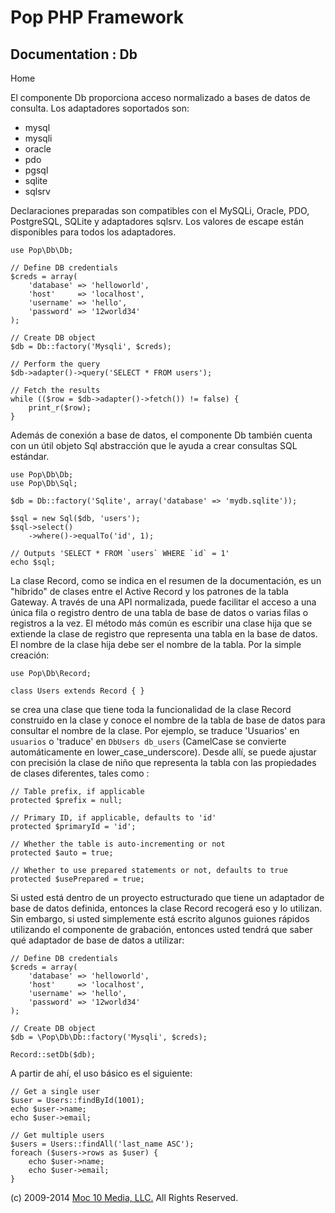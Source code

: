 Pop PHP Framework
=================

Documentation : Db
------------------

Home

El componente Db proporciona acceso normalizado a bases de datos de
consulta. Los adaptadores soportados son:

-   mysql
-   mysqli
-   oracle
-   pdo
-   pgsql
-   sqlite
-   sqlsrv

Declaraciones preparadas son compatibles con el MySQLi, Oracle, PDO,
PostgreSQL, SQLite y adaptadores sqlsrv. Los valores de escape están
disponibles para todos los adaptadores.

    use Pop\Db\Db;

    // Define DB credentials
    $creds = array(
        'database' => 'helloworld',
        'host'     => 'localhost',
        'username' => 'hello',
        'password' => '12world34'
    );

    // Create DB object
    $db = Db::factory('Mysqli', $creds);

    // Perform the query
    $db->adapter()->query('SELECT * FROM users');

    // Fetch the results
    while (($row = $db->adapter()->fetch()) != false) {
        print_r($row);
    }

Además de conexión a base de datos, el componente Db también cuenta con
un útil objeto Sql abstracción que le ayuda a crear consultas SQL
estándar.

    use Pop\Db\Db;
    use Pop\Db\Sql;

    $db = Db::factory('Sqlite', array('database' => 'mydb.sqlite'));

    $sql = new Sql($db, 'users');
    $sql->select()
        ->where()->equalTo('id', 1);

    // Outputs 'SELECT * FROM `users` WHERE `id` = 1'
    echo $sql;

La clase Record, como se indica en el resumen de la documentación, es un "híbrido" de clases entre el Active Record y los patrones de la tabla Gateway. A través de una API normalizada, puede facilitar el acceso a una única fila o registro dentro de una tabla de base de datos o varias filas o registros a la vez. El método más común es escribir una clase hija que se extiende la clase de registro que representa una tabla en la base de datos. El nombre de la clase hija debe ser el nombre de la tabla. Por la simple creación:

    use Pop\Db\Record;

    class Users extends Record { }

se crea una clase que tiene toda la funcionalidad de la clase Record construido en la clase y conoce el nombre de la tabla de base de datos para consultar el nombre de la clase. Por ejemplo, se traduce 'Usuarios' en `usuarios` o 'traduce' en `DbUsers db_users` (CamelCase se convierte automáticamente en lower_case_underscore). Desde allí, se puede ajustar con precisión la clase de niño que representa la tabla con las propiedades de clases diferentes, tales como :

    // Table prefix, if applicable
    protected $prefix = null;

    // Primary ID, if applicable, defaults to 'id'
    protected $primaryId = 'id';

    // Whether the table is auto-incrementing or not
    protected $auto = true;

    // Whether to use prepared statements or not, defaults to true
    protected $usePrepared = true;

Si usted está dentro de un proyecto estructurado que tiene un adaptador de base de datos definida, entonces la clase Record recogerá eso y lo utilizan. Sin embargo, si usted simplemente está escrito algunos guiones rápidos utilizando el componente de grabación, entonces usted tendrá que saber qué adaptador de base de datos a utilizar:

    // Define DB credentials
    $creds = array(
        'database' => 'helloworld',
        'host'     => 'localhost',
        'username' => 'hello',
        'password' => '12world34'
    );

    // Create DB object
    $db = \Pop\Db\Db::factory('Mysqli', $creds);

    Record::setDb($db);

A partir de ahí, el uso básico es el siguiente:

    // Get a single user
    $user = Users::findById(1001);
    echo $user->name;
    echo $user->email;

    // Get multiple users
    $users = Users::findAll('last_name ASC');
    foreach ($users->rows as $user) {
        echo $user->name;
        echo $user->email;
    }

\(c) 2009-2014 [Moc 10 Media, LLC.](http://www.moc10media.com) All
Rights Reserved.
